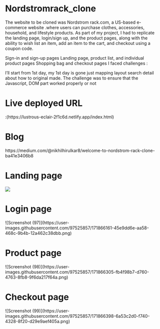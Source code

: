 # Nordstromrack_clone
The website to be cloned was Nordstrom rack.com, a US-based e-commerce website .where users can purchase clothes, accessories, household, and lifestyle products. As part of my project, I had to replicate the landing page, login/sign up, and the product pages, along with the ability to wish list an item, add an item to the cart, and checkout using a coupon code.

Sign-in and sign-up pages
Landing page, product list, and individual product pages
Shopping bag and checkout pages
I faced challenges :

I’ll start from 1st day, my 1st day is gone just mapping layout search detail about how to original made. The challenge was to ensure that the Javascript, DOM part worked properly or not

<h1>Live deployed URL</h1>:(https://lustrous-eclair-2f1c6d.netlify.app/index.html)

<h1>Blog</h1>https://medium.com/@nikhilhirulkar8/welcome-to-nordstrom-rack-clone-ba41e3406b8

<h1>Landing page</h1>
<img src="https://user-images.githubusercontent.com/97525857/170819577-5a942481-6af8-4d20-955d-303463135e90.png" />

<h1>Login page</h1>
![Screenshot (97)](https://user-images.githubusercontent.com/97525857/171866161-45e9dd6e-aa58-468c-9b4b-12a462c38dbb.png)


<h1>Product page</h1>
![Screenshot (98)](https://user-images.githubusercontent.com/97525857/171866305-fb4f98b7-d760-4763-8fb8-9f6da217f64a.png)

<h1>Checkout page</h1>
![Screenshot (99)](https://user-images.githubusercontent.com/97525857/171866398-6a53c2d0-f740-4328-8f20-d29e9aef405a.png)
